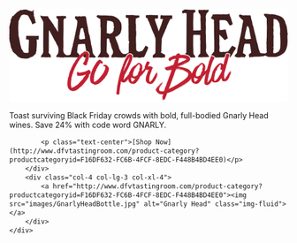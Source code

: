 <div class="card">
    <div class="row card-body">
        <div class="col-8 col-lg-9 col-xl-8 card-body align-self-center">
            <a href="http://www.dfvtastingroom.com/product-category?productcategoryid=F16DF632-FC6B-4FCF-8EDC-F448B4BD4EE0"><img src="images/GnarlyHeadLogo.png" alt="Gnarly Head" class="img-fluid"></a>
            <p class="card-text text-center">Toast surviving Black Friday crowds with bold, full-bodied Gnarly Head wines. Save 24% with code word GNARLY.</p>

            <p class="text-center">[Shop Now](http://www.dfvtastingroom.com/product-category?productcategoryid=F16DF632-FC6B-4FCF-8EDC-F448B4BD4EE0)</p>
        </div>
        <div class="col-4 col-lg-3 col-xl-4">
            <a href="http://www.dfvtastingroom.com/product-category?productcategoryid=F16DF632-FC6B-4FCF-8EDC-F448B4BD4EE0"><img src="images/GnarlyHeadBottle.jpg" alt="Gnarly Head" class="img-fluid"></a>
        </div>
    </div>
</div>
